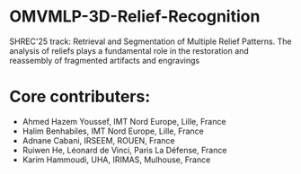 # OMVMLP-3D-Relief-Recognition 
SHREC'25 track: Retrieval and Segmentation of Multiple Relief Patterns. The analysis of reliefs plays a fundamental role in the restoration and
reassembly of fragmented artifacts and engravings
# Core contributers:
* Ahmed Hazem Youssef, IMT Nord Europe, Lille, France
* Halim Benhabiles, IMT Nord Europe, Lille, France
* Adnane Cabani, IRSEEM, ROUEN, France
* Ruiwen He, Léonard de Vinci, Paris La Défense, France
* Karim Hammoudi, UHA, IRIMAS, Mulhouse, France
